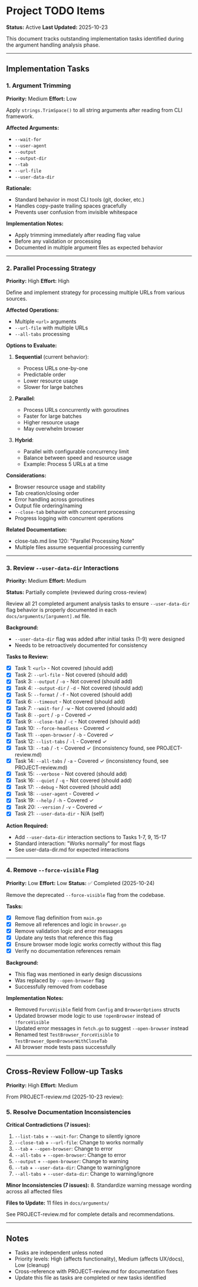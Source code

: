 # Project TODO Items

**Status:** Active
**Last Updated:** 2025-10-23

This document tracks outstanding implementation tasks identified during the argument handling analysis phase.

---

## Implementation Tasks

### 1. Argument Trimming

**Priority:** Medium
**Effort:** Low

Apply `strings.TrimSpace()` to all string arguments after reading from CLI framework.

**Affected Arguments:**
- `--wait-for`
- `--user-agent`
- `--output`
- `--output-dir`
- `--tab`
- `--url-file`
- `--user-data-dir`

**Rationale:**
- Standard behavior in most CLI tools (git, docker, etc.)
- Handles copy-paste trailing spaces gracefully
- Prevents user confusion from invisible whitespace

**Implementation Notes:**
- Apply trimming immediately after reading flag value
- Before any validation or processing
- Documented in multiple argument files as expected behavior

---

### 2. Parallel Processing Strategy

**Priority:** High
**Effort:** High

Define and implement strategy for processing multiple URLs from various sources.

**Affected Operations:**
- Multiple `<url>` arguments
- `--url-file` with multiple URLs
- `--all-tabs` processing

**Options to Evaluate:**

1. **Sequential** (current behavior):
   - Process URLs one-by-one
   - Predictable order
   - Lower resource usage
   - Slower for large batches

2. **Parallel**:
   - Process URLs concurrently with goroutines
   - Faster for large batches
   - Higher resource usage
   - May overwhelm browser

3. **Hybrid**:
   - Parallel with configurable concurrency limit
   - Balance between speed and resource usage
   - Example: Process 5 URLs at a time

**Considerations:**
- Browser resource usage and stability
- Tab creation/closing order
- Error handling across goroutines
- Output file ordering/naming
- `--close-tab` behavior with concurrent processing
- Progress logging with concurrent operations

**Related Documentation:**
- close-tab.md line 120: "Parallel Processing Note"
- Multiple files assume sequential processing currently

---

### 3. Review `--user-data-dir` Interactions

**Priority:** Medium
**Effort:** Medium

**Status:** Partially complete (reviewed during cross-review)

Review all 21 completed argument analysis tasks to ensure `--user-data-dir` flag behavior is properly documented in each `docs/arguments/[argument].md` file.

**Background:**
- `--user-data-dir` flag was added after initial tasks (1-9) were designed
- Needs to be retroactively documented for consistency

**Tasks to Review:**
- [x] Task 1: `<url>` - Not covered (should add)
- [x] Task 2: `--url-file` - Not covered (should add)
- [x] Task 3: `--output` / `-o` - Not covered (should add)
- [x] Task 4: `--output-dir` / `-d` - Not covered (should add)
- [x] Task 5: `--format` / `-f` - Not covered (should add)
- [x] Task 6: `--timeout` - Not covered (should add)
- [x] Task 7: `--wait-for` / `-w` - Not covered (should add)
- [x] Task 8: `--port` / `-p` - Covered ✓
- [x] Task 9: `--close-tab` / `-c` - Not covered (should add)
- [x] Task 10: `--force-headless` - Covered ✓
- [x] Task 11: `--open-browser` / `-b` - Covered ✓
- [x] Task 12: `--list-tabs` / `-l` - Covered ✓
- [x] Task 13: `--tab` / `-t` - Covered ✓ (inconsistency found, see PROJECT-review.md)
- [x] Task 14: `--all-tabs` / `-a` - Covered ✓ (inconsistency found, see PROJECT-review.md)
- [x] Task 15: `--verbose` - Not covered (should add)
- [x] Task 16: `--quiet` / `-q` - Not covered (should add)
- [x] Task 17: `--debug` - Not covered (should add)
- [x] Task 18: `--user-agent` - Covered ✓
- [x] Task 19: `--help` / `-h` - Covered ✓
- [x] Task 20: `--version` / `-v` - Covered ✓
- [x] Task 21: `--user-data-dir` - N/A (self)

**Action Required:**
- Add `--user-data-dir` interaction sections to Tasks 1-7, 9, 15-17
- Standard interaction: "Works normally" for most flags
- See user-data-dir.md for expected interactions

---

### 4. Remove `--force-visible` Flag

**Priority:** Low
**Effort:** Low
**Status:** ✅ Completed (2025-10-24)

Remove the deprecated `--force-visible` flag from the codebase.

**Tasks:**
- [x] Remove flag definition from `main.go`
- [x] Remove all references and logic in `browser.go`
- [x] Remove validation logic and error messages
- [x] Update any tests that reference this flag
- [x] Ensure browser mode logic works correctly without this flag
- [x] Verify no documentation references remain

**Background:**
- This flag was mentioned in early design discussions
- Was replaced by `--open-browser` flag
- Successfully removed from codebase

**Implementation Notes:**
- Removed `ForceVisible` field from `Config` and `BrowserOptions` structs
- Updated browser mode logic to use `!openBrowser` instead of `!forceVisible`
- Updated error messages in `fetch.go` to suggest `--open-browser` instead
- Renamed test `TestBrowser_ForceVisible` to `TestBrowser_OpenBrowserWithCloseTab`
- All browser mode tests pass successfully

---

## Cross-Review Follow-up Tasks

**Priority:** High
**Effort:** Medium

From PROJECT-review.md (2025-10-23 review):

### 5. Resolve Documentation Inconsistencies

**Critical Contradictions (7 issues):**
1. `--list-tabs` + `--wait-for`: Change to silently ignore
2. `--close-tab` + `--url-file`: Change to works normally
3. `--tab` + `--open-browser`: Change to error
4. `--all-tabs` + `--open-browser`: Change to error
5. `--output` + `--open-browser`: Change to warning
6. `--tab` + `--user-data-dir`: Change to warning/ignore
7. `--all-tabs` + `--user-data-dir`: Change to warning/ignore

**Minor Inconsistencies (7 issues):**
8. Standardize warning message wording across all affected files

**Files to Update:** 11 files in `docs/arguments/`

See PROJECT-review.md for complete details and recommendations.

---

## Notes

- Tasks are independent unless noted
- Priority levels: High (affects functionality), Medium (affects UX/docs), Low (cleanup)
- Cross-reference with PROJECT-review.md for documentation fixes
- Update this file as tasks are completed or new tasks identified
